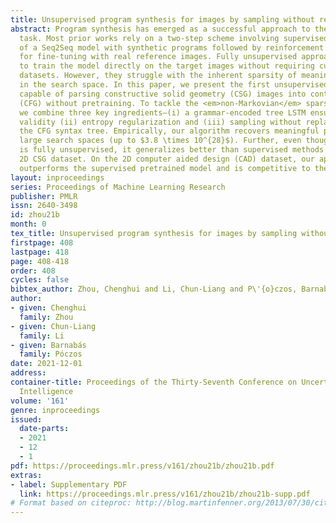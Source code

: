 ```yaml
---
title: Unsupervised program synthesis for images by sampling without replacement
abstract: Program synthesis has emerged as a successful approach to the image parsing
  task. Most prior works rely on a two-step scheme involving supervised pretraining
  of a Seq2Seq model with synthetic programs followed by reinforcement learning (RL)
  for fine-tuning with real reference images. Fully unsupervised approaches promise
  to train the model directly on the target images without requiring curated pretraining
  datasets. However, they struggle with the inherent sparsity of meaningful programs
  in the search space. In this paper, we present the first unsupervised algorithm
  capable of parsing constructive solid geometry (CSG) images into context-free grammar
  (CFG) without pretraining. To tackle the <em>non-Markovian</em> sparse reward problem,
  we combine three key ingredients—(i) a grammar-encoded tree LSTM ensuring program
  validity (ii) entropy regularization and (iii) sampling without replacement from
  the CFG syntax tree. Empirically, our algorithm recovers meaningful programs in
  large search spaces (up to $3.8 \times 10^{28}$). Further, even though our approach
  is fully unsupervised, it generalizes better than supervised methods on the synthetic
  2D CSG dataset. On the 2D computer aided design (CAD) dataset, our approach significantly
  outperforms the supervised pretrained model and is competitive to the refined model.
layout: inproceedings
series: Proceedings of Machine Learning Research
publisher: PMLR
issn: 2640-3498
id: zhou21b
month: 0
tex_title: Unsupervised program synthesis for images by sampling without replacement
firstpage: 408
lastpage: 418
page: 408-418
order: 408
cycles: false
bibtex_author: Zhou, Chenghui and Li, Chun-Liang and P\'{o}czos, Barnab\'{a}s
author:
- given: Chenghui
  family: Zhou
- given: Chun-Liang
  family: Li
- given: Barnabás
  family: Póczos
date: 2021-12-01
address:
container-title: Proceedings of the Thirty-Seventh Conference on Uncertainty in Artificial
  Intelligence
volume: '161'
genre: inproceedings
issued:
  date-parts:
  - 2021
  - 12
  - 1
pdf: https://proceedings.mlr.press/v161/zhou21b/zhou21b.pdf
extras:
- label: Supplementary PDF
  link: https://proceedings.mlr.press/v161/zhou21b/zhou21b-supp.pdf
# Format based on citeproc: http://blog.martinfenner.org/2013/07/30/citeproc-yaml-for-bibliographies/
---
```

